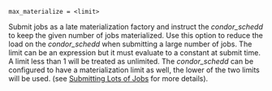     max_materialize = <limit>

Submit jobs as a late materialization factory and instruct the
*condor_schedd* to keep the given number of jobs materialized. Use this
option to reduce the load on the *condor_schedd* when submitting a large
number of jobs. The limit can be an expression but it must evaluate to a
constant at submit time. A limit less than 1 will be treated as
unlimited. The *condor_schedd* can be configured to have a
materialization limit as well, the lower of the two limits will be used.
(see [Submitting Lots of
Jobs](https://htcondor.readthedocs.io/en/latest/users-manual/submitting-a-job.html#submitting-lots-of-jobs) for
more details).
